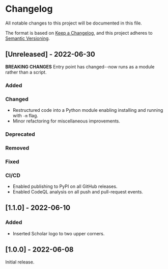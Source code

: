 # Changelog
All notable changes to this project will be documented in this file.

The format is based on [Keep a Changelog](https://keepachangelog.com/en/1.0.0/),
and this project adheres to [Semantic Versioning](https://semver.org/spec/v2.0.0.html).

## [Unreleased] - 2022-06-30

**BREAKING CHANGES** Entry point has changed--now runs as a module rather than a script.

### Added
  
### Changed
* Restructured code into a Python module enabling installing and running with `-m` flag.
* Minor refactoring for miscellaneous improvements.

### Deprecated

### Removed

### Fixed

### CI/CD
* Enabled publishing to PyPI on all GitHub releases.
* Enabled CodeQL analysis on all push and pull-request events.


## [1.1.0] - 2022-06-10

### Added
* Inserted Scholar logo to two upper corners.


## [1.0.0] - 2022-06-08

Initial release.
